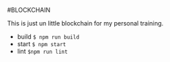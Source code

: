 #BLOCKCHAIN

This is just un little blockchain for my personal training.

- build `$ npm run build`
- start `$ npm start`
- lint `$npm run lint`